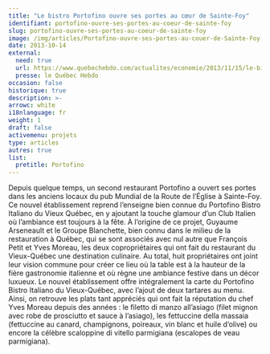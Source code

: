 ```yaml
---
title: "Le bistro Portofino ouvre ses portes au cœur de Sainte-Foy"
identifiant: portofino-ouvre-ses-portes-au-coeur-de-sainte-foy
slug: portofino-ouvre-ses-portes-au-coeur-de-sainte-foy
image: /img/articles/Portofino-ouvre-ses-portes-au-couer-de-Sainte-Foy.jpg
date: 2013-10-14
external:
  need: true
  url: https://www.quebechebdo.com/actualites/economie/2013/11/15/le-bistro-portofino-ouvre-ses-portes-au-3482834.html
  presse: le Québec Hebdo
occasion: false
historique: true
description: >-
arrowc: white
i18nlanguage: fr
weight: 1
draft: false
activemenu: projets
type: articles
autres: true
list:
  pretitle: Portofino
---
```

Depuis quelque temps, un second restaurant Portofino a ouvert ses portes dans les anciens locaux du pub Mundial de la Route de l’Église à Sainte-Foy. Ce nouvel établissement reprend l’enseigne bien connue du Portofino Bistro Italiano du Vieux Québec, en y ajoutant la touche glamour d’un Club Italien où l’ambiance est toujours à la fête. À l’origine de ce projet, Guyaume Arseneault et le Groupe Blanchette, bien connu dans le milieu de la restauration à Québec, qui se sont associés avec nul autre que François Petit et Yves Moreau, les deux copropriétaires qui ont fait du restaurant du Vieux-Québec une destination culinaire. Au total, huit propriétaires ont joint leur vision commune pour créer ce lieu où la table est à la hauteur de la fière gastronomie italienne et où règne une ambiance festive dans un décor luxueux. Le nouvel établissement offre intégralement la carte du Portofino Bistro Italiano du Vieux-Québec, avec l’ajout de deux tartares au menu. Ainsi, on retrouve les plats tant appréciés qui ont fait la réputation du chef Yves Moreau depuis des années : le filetto di manzo all’asiago (filet mignon avec robe de prosciutto et sauce à l’asiago), les fettuccine della massaia (fettuccine au canard, champignons, poireaux, vin blanc et huile d’olive) ou encore la célèbre scaloppine di vitello parmigiana (escalopes de veau parmigiana).

